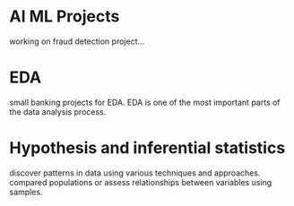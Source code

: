 
# AI ML Projects

working on fraud detection project...

# EDA

small banking projects for EDA. 
EDA is one of the most important parts of the data analysis process.

# Hypothesis and inferential statistics

discover patterns in data using various techniques and approaches.
compared populations or assess relationships between variables using samples.

